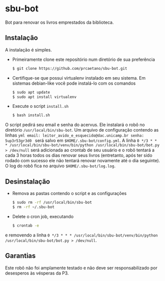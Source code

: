 # sbu-bot
Bot para renovar os livros emprestados da biblioteca.

## Instalação
A instalação é simples.

* Primeiramente clone este repositório num diretório de sua preferência
    ```bash
    $ git clone https://github.com/prcaetano/sbu-bot.git
    ```

* Certifique-se que possui virtualenv instalado em seu sistema. Em sistemas debian-like você pode instalá-lo com os comandos
    ```bash
    $ sudo apt update
    $ sudo apt install virtualenv
    ```

* Execute o script `install.sh`
    ```bash
    $ bash install.sh
    ```

O script pedirá seu email e senha do acervus. Ele instalará o robô no diretório `/usr/local/bin/sbu-bot`.
Um arquivo de configuração contendo as linhas
    ```yml
    email: leitor_avido_e_esquecido@dac.unicamp.br
    senha: 5up3r53gr3d0
    ```
será salvo em `$HOME/.sbu-bot/config.yml`. A linha `0 */3 * * * /usr/local/bin/sbu-bot/venv/bin/python /usr/local/bin/sbu-bot/bot.py > /dev/null` será adicionada ao crontab de seu usuário e o robô tentará a cada 3 horas todos os dias renovar seus livros (entretanto, após ter sido rodado com sucesso ele não tentará renovar novamente até o dia seguinte). O log do robô fica no arquivo `$HOME/.sbu-bot/log.log`.

## Desinstalação

* Remova as pastas contendo o script e as configurações
    ```bash
    $ sudo rm -rf /usr/local/bin/sbu-bot
    $ rm -rf ~/.sbu-bot
    ```

* Delete o cron job, executando
    ```bash
    $ crontab -e
    ```
e removendo a linha `0 */3 * * * /usr/local/bin/sbu-bot/venv/bin/python /usr/local/bin/sbu-bot/bot.py > /dev/null`.

## Garantias
Este robô não foi amplamente testado e não deve ser responsabilizado por desesperos às vésperas da P3.
